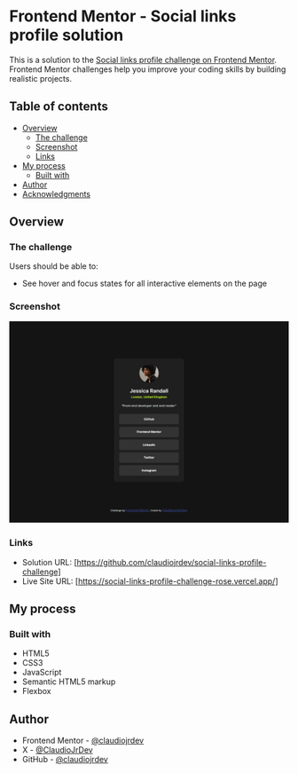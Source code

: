 # Frontend Mentor - Social links profile solution

This is a solution to the [Social links profile challenge on Frontend Mentor](https://www.frontendmentor.io/challenges/social-links-profile-UG32l9m6dQ). Frontend Mentor challenges help you improve your coding skills by building realistic projects. 

## Table of contents

- [Overview](#overview)
  - [The challenge](#the-challenge)
  - [Screenshot](#screenshot)
  - [Links](#links)
- [My process](#my-process)
  - [Built with](#built-with)
- [Author](#author)
- [Acknowledgments](#acknowledgments)

## Overview

### The challenge

Users should be able to:

- See hover and focus states for all interactive elements on the page

### Screenshot

![](./screenshot.png)


### Links

- Solution URL: [https://github.com/claudiojrdev/social-links-profile-challenge]
- Live Site URL: [https://social-links-profile-challenge-rose.vercel.app/]

## My process

### Built with

- HTML5
- CSS3
- JavaScript
- Semantic HTML5 markup
- Flexbox

## Author

- Frontend Mentor - [@claudiojrdev](https://www.frontendmentor.io/profile/claudiojrdev)
- X - [@ClaudioJrDev](hhttps://x.com/ClaudioJrDev)
- GitHub - [@claudiojrdev](https://github.com/claudiojrdev)

